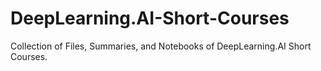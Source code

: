 # DeepLearning.AI-Short-Courses
Collection of Files, Summaries, and Notebooks of DeepLearning.AI Short Courses.
